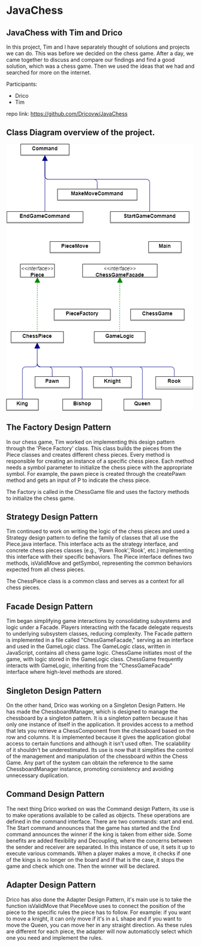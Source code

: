 # JavaChess
## JavaChess with Tim and Drico

In this project, Tim and I have separately thought of solutions and projects we can do. This was before we decided on the chess game. After a day, we came together to discuss and compare our findings and find a good solution, which was a chess game. Then we used the ideas that we had and searched for more on the internet.

Participants:
- Drico
- Tim

repo link: https://github.com/Dricovw/JavaChess

## Class Diagram overview of the project.
![Class Diagram](JavaChess.drawio.png)

## The Factory Design Pattern
In our chess game, Tim worked on implementing this design pattern through the 'Piece Factory' class.
This class builds the pieces from the Piece classes and creates different chess pieces.
Every method is responsible for creating an instance of a specific chess piece.
Each method needs a symbol parameter to initialize the chess piece with the appropriate symbol.
For example, the pawn piece is created through the createPawn method and gets an input of P to indicate the chess piece.

The Factory is called in the ChessGame file and uses the factory methods to initialize the chess game.

## Strategy Design Pattern
Tim continued to work on writing the logic of the chess pieces and used a Strategy design pattern to define the family of classes that all use the Piece.java interface.
This interface acts as the strategy interface, and concrete chess pieces classes (e.g., 'Pawn Rook','Rook', etc.) implementing this interface with their specific behaviors. 
The Piece interface defines two methods, isValidMove and getSymbol, representing the common behaviors expected from all chess pieces.

The ChessPiece class is a common class and serves as a context for all chess pieces.

## Facade Design Pattern
Tim began simplifying game interactions by consolidating subsystems and logic under a Facade. Players interacting with the facade delegate requests to underlying subsystem classes, reducing complexity.
The Facade pattern is implemented in a file called "ChessGameFacade," serving as an interface and used in the GameLogic class. The GameLogic class, written in JavaScript, contains all chess game logic. ChessGame initiates most of the game, with logic stored in the GameLogic class. ChessGame frequently interacts with GameLogic, inheriting from the "ChessGameFacade" interface where high-level methods are stored.

## Singleton Design Pattern
On the other hand, Drico was working on a Singleton Design Pattern.
He has made the ChessboardManager, which is designed to manage the chessboard by a singleton pattern.
It is a singleton pattern because it has only one instance of itself in the application.
It provides access to a method that lets you retrieve a ChessComponent from the chessboard based on the row and columns.
It is implemented because it gives the application global access to certain functions and although it isn't used often.
The scalability of it shouldn't be underestimated. 
Its use is now that it simplifies the control of the management and manipulation of the chessboard within the Chess Game.
Any part of the system can obtain the reference to the same ChessboardManager instance, promoting consistency and avoiding unnecessary duplication.

## Command Design Pattern
The next thing Drico worked on was the Command design Pattern, its use is to make operations available to be called as objects.
These operations are defined in the command interface.
There are two commands: start and end. The Start command announces that the game has started and the End command announces the winner if the king is taken from either side.
Some benefits are added flexibility and Decoupling, where the concerns between the sender and receiver are separated.
In this instance of use, it sets it up to execute various commands.
When a player makes a move, it checks if one of the kings is no longer on the board and if that is the case, it stops the game and check which one.
Then the winner will be declared.

## Adapter Design Pattern
Drico has also done the Adapter Design Pattern, it's main use is to take the function isValidMove that PieceMove uses to connect the position of the piece
to the specific rules the piece has to follow. For example: if you want to move a knight, it can only move if it's in a L shape and if you want to move the Queen,
you can move her in any straight direction. As these rules are different for each piece, the adapter will now automaticcly select which one you need and implement the rules. 
